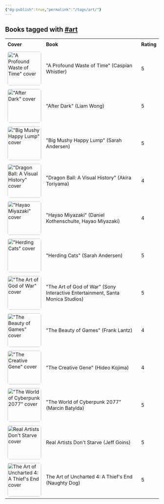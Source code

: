 ```yaml
---
{"dg-publish":true,"permalink":"/tags/art/"}
---
```



<h2><span>Books tagged with <a href="#art" class="tag" target="_blank" rel="noopener nofollow">#art</a></span></h2><table style="border-collapse: collapse; width: 100%; font-family: inherit;"><tbody><tr><th style="text-align: left; padding: 8px; border-bottom: 2px solid var(--text-accent); background-color: var(--background-secondary);">Cover</th><th style="text-align: left; padding: 8px; border-bottom: 2px solid var(--text-accent); background-color: var(--background-secondary);">Book</th><th style="text-align: left; padding: 8px; border-bottom: 2px solid var(--text-accent); background-color: var(--background-secondary);">Rating</th></tr><tr style="background-color: var(--background-primary); transition: background-color 0.2s;"><td style="padding: 6px 8px;"><a href="obsidian://open?vault=Obsidian%20Vault&amp;file=books%2FCaspian%20Whistler%20-%20A%20Profound%20Waste%20of%20Time.md"><img src="https://cdn.thestorygraph.com/e24dnbvl8wohu0y5hzcw1fxt0dzy" alt="&quot;A Profound Waste of Time&quot; cover" width="110" style="border-radius: 6px;"></a></td><td style="padding: 6px 8px;"><a href="obsidian://open?vault=Obsidian%20Vault&amp;file=books%2FCaspian%20Whistler%20-%20A%20Profound%20Waste%20of%20Time.md" style="text-decoration: none; color: var(--text-normal);">"A Profound Waste of Time" (Caspian Whistler)</a></td><td style="padding: 6px 8px;">5</td></tr><tr style="background-color: var(--background-modifier-hover); transition: background-color 0.2s;"><td style="padding: 6px 8px;"><a href="obsidian://open?vault=Obsidian%20Vault&amp;file=books%2FLiam%20Wong%20-%20After%20Dark.md"><img src="http://books.google.com/books/content?id=wNCNEAAAQBAJ&amp;printsec=frontcover&amp;img=1&amp;zoom=1&amp;source=gbs_api" alt="&quot;After Dark&quot; cover" width="110" style="border-radius: 6px;"></a></td><td style="padding: 6px 8px;"><a href="obsidian://open?vault=Obsidian%20Vault&amp;file=books%2FLiam%20Wong%20-%20After%20Dark.md" style="text-decoration: none; color: var(--text-normal);">"After Dark" (Liam Wong)</a></td><td style="padding: 6px 8px;">5</td></tr><tr style="background-color: var(--background-primary); transition: background-color 0.2s;"><td style="padding: 6px 8px;"><a href="obsidian://open?vault=Obsidian%20Vault&amp;file=books%2FSarah%20Andersen%20-%20Big%20Mushy%20Happy%20Lump.md"><img src="http://books.google.com/books/content?id=QIPEDAAAQBAJ&amp;printsec=frontcover&amp;img=1&amp;zoom=1&amp;edge=curl&amp;source=gbs_api" alt="&quot;Big Mushy Happy Lump&quot; cover" width="110" style="border-radius: 6px;"></a></td><td style="padding: 6px 8px;"><a href="obsidian://open?vault=Obsidian%20Vault&amp;file=books%2FSarah%20Andersen%20-%20Big%20Mushy%20Happy%20Lump.md" style="text-decoration: none; color: var(--text-normal);">"Big Mushy Happy Lump" (Sarah Andersen)</a></td><td style="padding: 6px 8px;">5</td></tr><tr style="background-color: var(--background-modifier-hover); transition: background-color 0.2s;"><td style="padding: 6px 8px;"><a href="obsidian://open?vault=Obsidian%20Vault&amp;file=books%2FDragon%20Ball%20A%20Visual%20History.md"><img src="http://books.google.com/books/content?id=JVcDwgEACAAJ&amp;printsec=frontcover&amp;img=1&amp;zoom=1&amp;source=gbs_api" alt="&quot;Dragon Ball: A Visual History&quot; cover" width="110" style="border-radius: 6px;"></a></td><td style="padding: 6px 8px;"><a href="obsidian://open?vault=Obsidian%20Vault&amp;file=books%2FDragon%20Ball%20A%20Visual%20History.md" style="text-decoration: none; color: var(--text-normal);">"Dragon Ball: A Visual History" (Akira Toriyama)</a></td><td style="padding: 6px 8px;">4</td></tr><tr style="background-color: var(--background-primary); transition: background-color 0.2s;"><td style="padding: 6px 8px;"><a href="obsidian://open?vault=Obsidian%20Vault&amp;file=books%2FHayao%20Miyazaki.md"><img src="http://books.google.com/books/content?id=Oj0XzgEACAAJ&amp;printsec=frontcover&amp;img=1&amp;zoom=1&amp;source=gbs_api" alt="&quot;Hayao Miyazaki&quot; cover" width="110" style="border-radius: 6px;"></a></td><td style="padding: 6px 8px;"><a href="obsidian://open?vault=Obsidian%20Vault&amp;file=books%2FHayao%20Miyazaki.md" style="text-decoration: none; color: var(--text-normal);">"Hayao Miyazaki" (Daniel Kothenschulte, Hayao Miyazaki)</a></td><td style="padding: 6px 8px;">4</td></tr><tr style="background-color: var(--background-modifier-hover); transition: background-color 0.2s;"><td style="padding: 6px 8px;"><a href="obsidian://open?vault=Obsidian%20Vault&amp;file=books%2FSarah%20Andersen%20-%20Herding%20Cats.md"><img src="http://books.google.com/books/content?id=RQNKDwAAQBAJ&amp;printsec=frontcover&amp;img=1&amp;zoom=1&amp;edge=curl&amp;source=gbs_api" alt="&quot;Herding Cats&quot; cover" width="110" style="border-radius: 6px;"></a></td><td style="padding: 6px 8px;"><a href="obsidian://open?vault=Obsidian%20Vault&amp;file=books%2FSarah%20Andersen%20-%20Herding%20Cats.md" style="text-decoration: none; color: var(--text-normal);">"Herding Cats" (Sarah Andersen)</a></td><td style="padding: 6px 8px;">5</td></tr><tr style="background-color: var(--background-primary); transition: background-color 0.2s;"><td style="padding: 6px 8px;"><a href="obsidian://open?vault=Obsidian%20Vault&amp;file=books%2FSony%20Interactive%20Entertainment%20Santa%20Monica%20Studios%20-%20The%20Art%20of%20God%20of%20War.md"><img src="http://books.google.com/books/content?id=cP9RDwAAQBAJ&amp;printsec=frontcover&amp;img=1&amp;zoom=1&amp;edge=curl&amp;source=gbs_api" alt="&quot;The Art of God of War&quot; cover" width="110" style="border-radius: 6px;"></a></td><td style="padding: 6px 8px;"><a href="obsidian://open?vault=Obsidian%20Vault&amp;file=books%2FSony%20Interactive%20Entertainment%20Santa%20Monica%20Studios%20-%20The%20Art%20of%20God%20of%20War.md" style="text-decoration: none; color: var(--text-normal);">"The Art of God of War" (Sony Interactive Entertainment, Santa Monica Studios)</a></td><td style="padding: 6px 8px;">5</td></tr><tr style="background-color: var(--background-modifier-hover); transition: background-color 0.2s;"><td style="padding: 6px 8px;"><a href="obsidian://open?vault=Obsidian%20Vault&amp;file=books%2FFrank%20Lantz%20-%20The%20Beauty%20of%20Games.md"><img src="http://books.google.com/books/content?id=XiGlEAAAQBAJ&amp;printsec=frontcover&amp;img=1&amp;zoom=1&amp;edge=curl&amp;source=gbs_api" alt="&quot;The Beauty of Games&quot; cover" width="110" style="border-radius: 6px;"></a></td><td style="padding: 6px 8px;"><a href="obsidian://open?vault=Obsidian%20Vault&amp;file=books%2FFrank%20Lantz%20-%20The%20Beauty%20of%20Games.md" style="text-decoration: none; color: var(--text-normal);">"The Beauty of Games" (Frank Lantz)</a></td><td style="padding: 6px 8px;">4</td></tr><tr style="background-color: var(--background-primary); transition: background-color 0.2s;"><td style="padding: 6px 8px;"><a href="obsidian://open?vault=Obsidian%20Vault&amp;file=books%2FHideo%20Kojima%20-%20The%20Creative%20Gene.md"><img src="http://books.google.com/books/content?id=5K03EAAAQBAJ&amp;printsec=frontcover&amp;img=1&amp;zoom=1&amp;source=gbs_api" alt="&quot;The Creative Gene&quot; cover" width="110" style="border-radius: 6px;"></a></td><td style="padding: 6px 8px;"><a href="obsidian://open?vault=Obsidian%20Vault&amp;file=books%2FHideo%20Kojima%20-%20The%20Creative%20Gene.md" style="text-decoration: none; color: var(--text-normal);">"The Creative Gene" (Hideo Kojima)</a></td><td style="padding: 6px 8px;">4</td></tr><tr style="background-color: var(--background-modifier-hover); transition: background-color 0.2s;"><td style="padding: 6px 8px;"><a href="obsidian://open?vault=Obsidian%20Vault&amp;file=books%2FMarcin%20Batylda%20-%20The%20World%20of%20Cyberpunk%202077.md"><img src="http://books.google.com/books/content?id=7E6iDwAAQBAJ&amp;printsec=frontcover&amp;img=1&amp;zoom=1&amp;edge=curl&amp;source=gbs_api" alt="&quot;The World of Cyberpunk 2077&quot; cover" width="110" style="border-radius: 6px;"></a></td><td style="padding: 6px 8px;"><a href="obsidian://open?vault=Obsidian%20Vault&amp;file=books%2FMarcin%20Batylda%20-%20The%20World%20of%20Cyberpunk%202077.md" style="text-decoration: none; color: var(--text-normal);">"The World of Cyberpunk 2077" (Marcin Batylda)</a></td><td style="padding: 6px 8px;">5</td></tr><tr style="background-color: var(--background-primary); transition: background-color 0.2s;"><td style="padding: 6px 8px;"><a href="obsidian://open?vault=Obsidian%20Vault&amp;file=books%2FJeff%20Goins%20-%20Real%20Artists%20Don't%20Starve.md"><img src="http://books.google.com/books/content?id=Cmt7DQAAQBAJ&amp;printsec=frontcover&amp;img=1&amp;zoom=1&amp;edge=curl&amp;source=gbs_api" alt="Real Artists Don't Starve cover" width="110" style="border-radius: 6px;"></a></td><td style="padding: 6px 8px;"><a href="obsidian://open?vault=Obsidian%20Vault&amp;file=books%2FJeff%20Goins%20-%20Real%20Artists%20Don't%20Starve.md" style="text-decoration: none; color: var(--text-normal);">Real Artists Don't Starve (Jeff Goins)</a></td><td style="padding: 6px 8px;">5</td></tr><tr style="background-color: var(--background-modifier-hover); transition: background-color 0.2s;"><td style="padding: 6px 8px;"><a href="obsidian://open?vault=Obsidian%20Vault&amp;file=books%2FVarious%20-%20The%20Art%20of%20Uncharted%204%20A%20Thief's%20End.md"><img src="http://books.google.com/books/content?id=bOKaCwAAQBAJ&amp;printsec=frontcover&amp;img=1&amp;zoom=1&amp;edge=curl&amp;source=gbs_api" alt="The Art of Uncharted 4: A Thief's End cover" width="110" style="border-radius: 6px;"></a></td><td style="padding: 6px 8px;"><a href="obsidian://open?vault=Obsidian%20Vault&amp;file=books%2FVarious%20-%20The%20Art%20of%20Uncharted%204%20A%20Thief's%20End.md" style="text-decoration: none; color: var(--text-normal);">The Art of Uncharted 4: A Thief's End (Naughty Dog)</a></td><td style="padding: 6px 8px;">5</td></tr></tbody></table>
